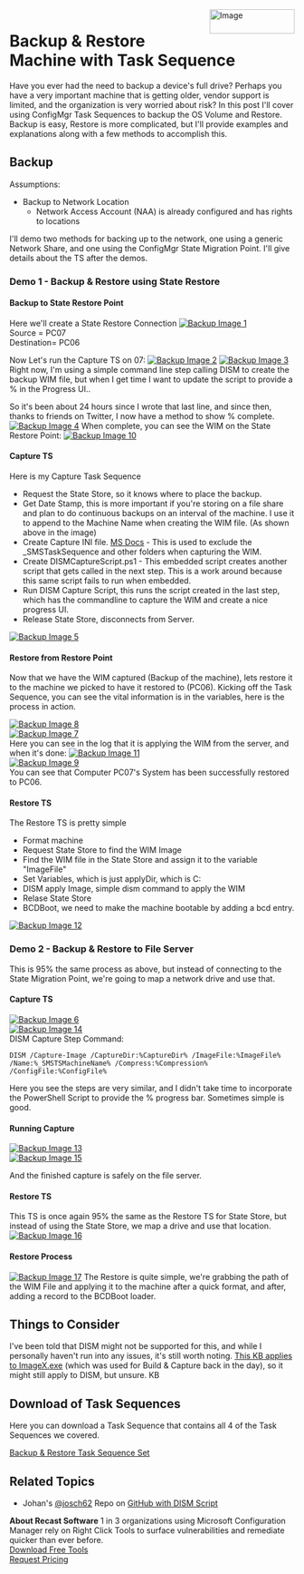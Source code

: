 <img style="float: right;" src="https://www.recastsoftware.com/wp-content/uploads/2021/10/Recast-Logo-Dark_Horizontal.svg"  alt="Image" height="43" width="150">

# Backup & Restore Machine with Task Sequence

Have you ever had the need to backup a device's full drive?  Perhaps you have a very important machine that is getting older, vendor support is limited, and the organization is very worried about risk?  In this post I'll cover using ConfigMgr Task Sequences to backup the OS Volume and Restore.  Backup is easy, Restore is more complicated, but I'll provide examples and explanations along with a few methods to accomplish this.

## Backup

Assumptions:

- Backup to Network Location  
  - Network Access Account (NAA) is already configured and has rights to locations

I'll demo two methods for backing up to the network, one using a generic Network Share, and one using the ConfigMgr State Migration Point.  I'll give details about the TS after the demos.

### Demo 1 - Backup & Restore using State Restore

#### Backup to State Restore Point

Here we'll create a State Restore Connection
[![Backup Image 1](media/BackupTS01.png)](media/BackupTS01.png)  
Source = PC07  
Destination= PC06

Now Let's run the Capture TS on 07:
[![Backup Image 2](media/BackupTS02.png)](media/BackupTS02.png)
[![Backup Image 3](media/BackupTS03.png)](media/BackupTS03.png)
Right now, I'm using a simple command line step calling DISM to create the backup WIM file, but when I get time I want to update the script to provide a % in the Progress UI..

So it's been about 24 hours since I wrote that last line, and since then, thanks to friends on Twitter, I now have a method to show % complete.
[![Backup Image 4](media/BackupTS04.png)](media/BackupTS04.png)
When complete, you can see the WIM on the State Restore Point:
[![Backup Image 10](media/BackupTS10.png)](media/BackupTS10.png)  

#### Capture TS

Here is my Capture Task Sequence

- Request the State Store, so it knows where to place the backup.
- Get Date Stamp, this is more important if you're storing on a file share and plan to do continuous backups on an interval of the machine.  I use it to append to the Machine Name when creating the WIM file. (As shown above in the image)
- Create Capture INI file. [MS Docs](https://docs.microsoft.com/en-us/windows-hardware/manufacture/desktop/dism-configuration-list-and-wimscriptini-files-winnext) - This is used to exclude the _SMSTaskSequence and other folders when capturing the WIM.
- Create DISMCaptureScript.ps1 - This embedded script creates another script that gets called in the next step.  This is a work around because this same script fails to run when embedded.
- Run DISM Capture Script, this runs the script created in the last step, which has the commandline to capture the WIM and create a nice progress UI.
- Release State Store, disconnects from Server.

[![Backup Image 5](media/BackupTS05.png)](media/BackupTS05.png)

#### Restore from Restore Point

Now that we have the WIM captured (Backup of the machine), lets restore it to the machine we picked to have it restored to (PC06).  Kicking off the Task Sequence, you can see the vital information is in the variables, here is the process in action.

[![Backup Image 8](media/BackupTS08.png)](media/BackupTS08.png)  
[![Backup Image 7](media/BackupTS07.png)](media/BackupTS07.png)  
Here you can see in the log that it is applying the WIM from the server, and when it's done:
[![Backup Image 11](media/BackupTS11.png)](media/BackupTS11.png)  
[![Backup Image 9](media/BackupTS09.png)](media/BackupTS09.png)  
You can see that Computer PC07's System has been successfully restored to PC06.

#### Restore TS

The Restore TS is pretty simple

- Format machine
- Request State Store to find the WIM Image
- Find the WIM file in the State Store and assign it to the variable "ImageFile"
- Set Variables, which is just applyDir, which is C:
- DISM apply Image, simple dism command to apply the WIM
- Relase State Store
- BCDBoot, we need to make the machine bootable by adding a bcd entry.

[![Backup Image 12](media/BackupTS12.png)](media/BackupTS12.png)

### Demo 2 - Backup & Restore to File Server

This is 95% the same process as above, but instead of connecting to the State Migration Point, we're going to map a network drive and use that.

#### Capture TS

[![Backup Image 6](media/BackupTS06.png)](media/BackupTS06.png)  
[![Backup Image 14](media/BackupTS14.png)](media/BackupTS14.png)  
DISM Capture Step Command:

```
DISM /Capture-Image /CaptureDir:%CaptureDir% /ImageFile:%ImageFile% /Name:%_SMSTSMachineName% /Compress:%Compression% /ConfigFile:%ConfigFile%
```

Here you see the steps are very similar, and I didn't take time to incorporate the PowerShell Script to provide the % progress bar.  Sometimes simple is good.

#### Running Capture

[![Backup Image 13](media/BackupTS13.png)](media/BackupTS13.png)  
[![Backup Image 15](media/BackupTS15.png)](media/BackupTS15.png)

And the finished capture is safely on the file server.

#### Restore TS

This TS is once again 95% the same as the Restore TS for State Store, but instead of using the State Store, we map a drive and use that location.
[![Backup Image 16](media/BackupTS16.png)](media/BackupTS16.png)

#### Restore Process

[![Backup Image 17](media/BackupTS17.png)](media/BackupTS17.png)
The Restore is quite simple, we're grabbing the path of the WIM File and applying it to the machine after a quick format, and after, adding a record to the BCDBoot loader.

## Things to Consider

I've been told that DISM might not be supported for this, and while I personally haven't run into any issues, it's still worth noting.  [This KB applies to ImageX.exe](https://support.microsoft.com/en-us/help/935467/you-cannot-use-the-imagex-exe-tool-as-a-backup-tool-for-a-windows-comp) (which was used for Build & Capture back in the day), so it might still apply to DISM, but unsure.  KB

## Download of Task Sequences

Here you can download a Task Sequence that contains all 4 of the Task Sequences we covered.

[Backup & Restore Task Sequence Set](https://github.com/recast-software/ConfigMgr-Docs/tree/main/TaskSequence/media/BackupRestore.zip)

## Related Topics

- Johan's [@josch62](https://twitter.com/josch62) Repo on [GitHub with DISM Script](https://github.com/Josch62/Experimental)

**About Recast Software**
1 in 3 organizations using Microsoft Configuration Manager rely on Right Click Tools to surface vulnerabilities and remediate quicker than ever before.  
[Download Free Tools](https://www.recastsoftware.com/?utm_source=cmdocs&utm_medium=referral&utm_campaign=cmdocs#formarea)  
[Request Pricing](https://www.recastsoftware.com/pricing?utm_source=cmdocs&utm_medium=referral&utm_campaign=cmdocs)